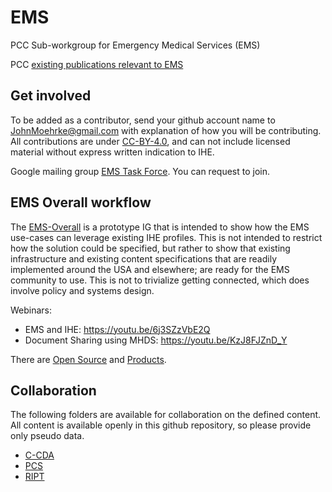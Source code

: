 # EMS

PCC Sub-workgroup for Emergency Medical Services (EMS)

PCC [existing publications relevant to EMS](https://profiles.ihe.net/PCC/ems.html)

## Get involved

To be added as a contributor, send your github account name to JohnMoehrke@gmail.com with explanation of how you will be contributing. All contributions are under [CC-BY-4.0](LICENSE), and can not include licensed material without express written indication to IHE.

Google mailing group [EMS Task Force](https://groups.google.com/g/ems-task-force). You can request to join.

## EMS Overall workflow

The [EMS-Overall](http://build.fhir.org/ig/IHE/EMS-Overall/branches/master/index.html) is a prototype IG that is intended to show how the EMS use-cases can leverage existing IHE profiles. This is not intended to restrict how the solution could be specified, but rather to show that existing infrastructure and existing content specifications that are readily implemented around the USA and elsewhere; are ready for the EMS community to use. This is not to trivialize getting connected, which does involve policy and systems design.

Webinars:
- EMS and IHE: https://youtu.be/6j3SZzVbE2Q
- Document Sharing using MHDS: https://youtu.be/KzJ8FJZnD_Y

There are [Open Source](https://healthcaresecprivacy.blogspot.com/2023/01/are-there-open-source-implementations.html) and [Products](https://product-registry.ihe.net/PR/pr/search.seam?integrationProfile=29&domain=2&date=ANY|1674825330049|1674825330049).

## Collaboration

The following folders are available for collaboration on the defined content. All content is available openly in this github repository, so please provide only pseudo data.

- [C-CDA](C-CDA/readme.md)
- [PCS](PCS/readme.md)
- [RIPT](RIPT/readme.md)
